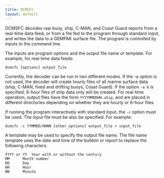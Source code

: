 ```yaml
---
title: DCMSFC
layout: default
---
```



DCMSFC decodes raw buoy, ship, C-MAN, and Coast Guard reports from
a real-time data feed, or from a file fed to the program through
standard input, and writes the data to a GEMPAK surface file.  The
program is controlled by inputs to the command line.

The inputs are program options and the output file name or template.
For example, for real-time data feeds:

	dcmsfc [options] output_file

Currently, the decoder can be run in two different modes.  If the -a
option is not used, the decoder will create hourly files of all 
marine surface data (ship, C-MAN, fixed and drifting buoys, Coast
Guard).  If the option `-a 6` is specified, 6-hour files of ship
data only will be created.  For real-time operation, output files
have the form `YYYYMMDDHH.ship`, and are placed in different
directories depending on whether they are hourly or 6-hour files.

If running the program interactively with standard input, the `-c`
option must be used.  The input file must be also be specified.
For example:

	dcmsfc -c YYMMDD/HHNN [other_options] output_file < input_file

A template may be used to specify the output file name.  The file
name template uses the date and time of the bulletin or report
to replace the following characters.

	YYYY or YY	Year with or without the century
	MM		Month number
	DD		Day
	HH		Hour
	NN		Minute

